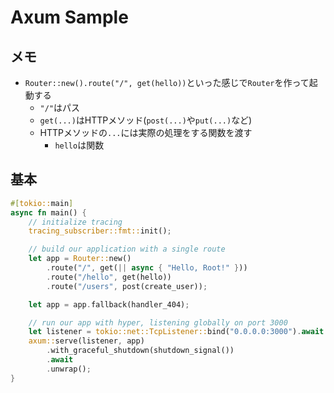 # Axum Sample

## メモ

- `Router::new().route("/", get(hello))`といった感じで`Router`を作って起動する
  - `"/"`はパス
  - `get(...)`はHTTPメソッド(`post(...)`や`put(...)`など)
  - HTTPメソッドの`...`には実際の処理をする関数を渡す
    - `hello`は関数

## 基本

```rust
#[tokio::main]
async fn main() {
    // initialize tracing
    tracing_subscriber::fmt::init();

    // build our application with a single route
    let app = Router::new()
        .route("/", get(|| async { "Hello, Root!" }))
        .route("/hello", get(hello))
        .route("/users", post(create_user));

    let app = app.fallback(handler_404);

    // run our app with hyper, listening globally on port 3000
    let listener = tokio::net::TcpListener::bind("0.0.0.0:3000").await.unwrap();
    axum::serve(listener, app)
        .with_graceful_shutdown(shutdown_signal())
        .await
        .unwrap();
}
```